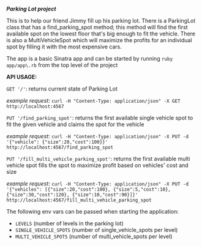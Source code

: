 ***Parking Lot project***

This is to help our friend Jimmy fill up his parking lot. There is a ParkingLot class that has a find_parking_spot method; this method will find the first available spot on the lowest floor that's big enough to fit the vehicle.
There is also a MultiVehicleSpot which will maximize the profits for an individual spot by filling it with the most expensive cars.

The app is a basic Sinatra app and can be started by running `ruby app/app\.rb` from the top level of the project 


**API USAGE:**

`GET '/'`: returns current state of Parking Lot

_example request:_ `curl -H "Content-Type: application/json" -X GET http://localhost:4567`


`PUT '/find_parking_spot'`: returns the first available single vehicle spot to fit the given vehicle and claims the spot for the vehicle

_example request:_ `curl -H "Content-Type: application/json" -X PUT -d '{"vehicle": {"size":20,"cost":100}}' http://localhost:4567/find_parking_spot`



`PUT '/fill_multi_vehicle_parking_spot'`: returns the first available multi vehicle spot fills the spot to maximize profit based on vehicles' cost and size

_example request:_ `curl -H "Content-Type: application/json" -X PUT -d '{"vehicles": [{"size":20,"cost":100}, {"size":5,"cost":10}, {"size":30,"cost":120}, {"size":10,"cost":90}]}' http://localhost:4567/fill_multi_vehicle_parking_spot`


The following env vars can be passed when starting the application:
- `LEVELS` (number of levels in the parking lot)
- `SINGLE_VEHICLE_SPOTS` (number of single_vehicle_spots per level)
- `MULTI_VEHICLE_SPOTS` (number of multi_vehicle_spots per level)